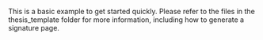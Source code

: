 This is a basic example to get started quickly. 
Please refer to the files in the thesis_template folder for more information, including how to generate a signature page.
